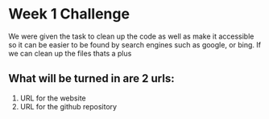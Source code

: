 # Week 1 Challenge

We were given the task to clean up the code as well as make it accessible so it can be easier to be found by search engines such as google, or bing. If we can clean up the files thats a plus

## What will be turned in are 2 urls:

1. URL for the website
2. URL for the github repository 

